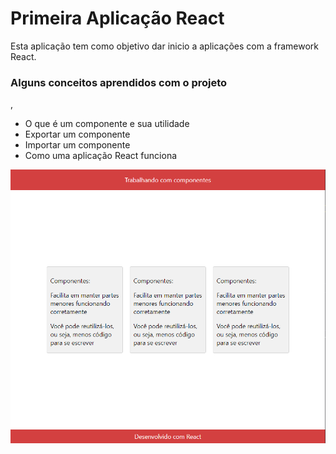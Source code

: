 <h1>Primeira Aplicação React</h1>

<p> Esta aplicação tem como objetivo dar inicio a aplicações com a framework React.<p>

<h3>Alguns conceitos aprendidos com o projeto</h3>,

<ul>
    <li>O que é um componente e sua utilidade</li>
    <li>Exportar um componente</li>
    <li>Importar um componente</li>
    <li>Como uma aplicação React funciona</li>
</ul>

<img src="./public/aplicacao.png" alt="React App">